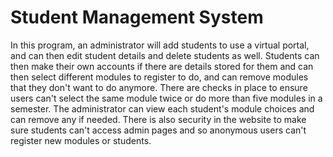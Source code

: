 # Student Management System
In this program, an administrator will add students to use a virtual portal, and can then edit student details and delete students as well. Students can then make their own accounts
if there are details stored for them and can then select different modules to register to do, and can remove modules that they don't want to do anymore. There are checks in place to
ensure users can't select the same module twice or do more than five modules in a semester. The administrator can view each student's module choices and can remove any if needed.
There is also security in the website to make sure students can't access admin pages and so anonymous users can't register new modules or students.